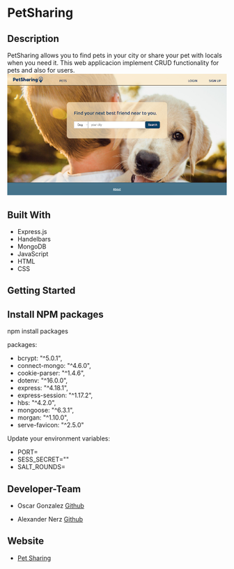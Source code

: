 # PetSharing

## Description

PetSharing allows you to find pets in your city or share your pet with locals when you need it.
This web applicacion implement CRUD functionality for pets and also for users.
![petsharing demo](./public/images/petsharing-demo.png)

## Built With

* Express.js
* Handelbars
* MongoDB
* JavaScript
* HTML
* CSS

## Getting Started

## Install NPM packages
npm install packages

packages:
 - bcrypt: "^5.0.1",
 - connect-mongo: "^4.6.0",
 - cookie-parser: "^1.4.6",
 - dotenv: "^16.0.0",
 - express: "^4.18.1",
 - express-session: "^1.17.2",
 - hbs: "^4.2.0",
 - mongoose: "^6.3.1",
 - morgan: "^1.10.0",
 - serve-favicon: "^2.5.0"

Update your environment variables:
 - PORT=
 - SESS_SECRET=""
 - SALT_ROUNDS=

## Developer-Team

 - Oscar Gonzalez [Github](https://github.com/oscargonzalezdev)

 - Alexander Nerz [Github](https://github.com/Alex-WD-22)

 ## Website

 - [Pet Sharing](https://pet-sharing.herokuapp.com/)